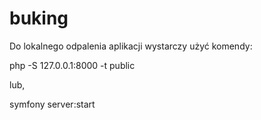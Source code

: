 # buking

Do lokalnego odpalenia aplikacji wystarczy użyć komendy:

php -S 127.0.0.1:8000 -t public

lub,

symfony server:start
